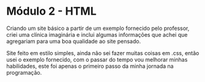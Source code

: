 # Módulo 2 - HTML

Criando um site básico a partir de um exemplo fornecido pelo professor, criei uma clínica imaginária e inclui algumas informações que achei que agregariam para uma boa qualidade ao site pensado.

Site feito em estilo simples, ainda não sei fazer muitas coisas em .css, então usei o exemplo fornecido, com o passar do tempo vou melhorar minhas habilidades, este foi apenas o primeiro passo da minha jornada na programação.
